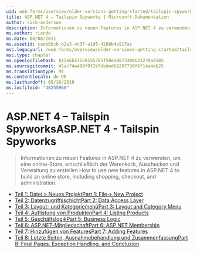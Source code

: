 ```yaml
---
uid: web-forms/overview/older-versions-getting-started/tailspin-spyworks/index
title: ASP.NET 4 – Tailspin Spyworks | Microsoft-Dokumentation
author: rick-anderson
description: Informationen zu neuen Features in ASP.NET 4 zu verwenden, um eine online-Store, einschließlich der Warenkorb, Auschecken und Verwaltung zu erstellen.
ms.author: riande
ms.date: 08/08/2011
ms.assetid: caeb0bcb-b2e3-4c37-a1d5-420bb4e917ac
msc.legacyurl: /web-forms/overview/older-versions-getting-started/tailspin-spyworks
msc.type: chapter
ms.openlocfilehash: 812a6b57558535785f58e28873380621279a9585
ms.sourcegitcommit: 45ac74e400f9f2b7dbded66297730f6f14a4eb25
ms.translationtype: MT
ms.contentlocale: de-DE
ms.lasthandoff: 08/16/2018
ms.locfileid: "48255968"
---
```

<a name="aspnet-4---tailspin-spyworks"></a><span data-ttu-id="5d9a4-103">ASP.NET 4 – Tailspin Spyworks</span><span class="sxs-lookup"><span data-stu-id="5d9a4-103">ASP.NET 4 - Tailspin Spyworks</span></span>
====================
> <span data-ttu-id="5d9a4-104">Informationen zu neuen Features in ASP.NET 4 zu verwenden, um eine online-Store, einschließlich der Warenkorb, Auschecken und Verwaltung zu erstellen.</span><span class="sxs-lookup"><span data-stu-id="5d9a4-104">How to use new features in ASP.NET 4 to build an online store, including shopping, checkout, and administration.</span></span>


- [<span data-ttu-id="5d9a4-105">Teil 1: Datei > Neues Projekt</span><span class="sxs-lookup"><span data-stu-id="5d9a4-105">Part 1: File-> New Project</span></span>](tailspin-spyworks-part-1.md)
- [<span data-ttu-id="5d9a4-106">Teil 2: Datenzugriffsschicht</span><span class="sxs-lookup"><span data-stu-id="5d9a4-106">Part 2: Data Access Layer</span></span>](tailspin-spyworks-part-2.md)
- [<span data-ttu-id="5d9a4-107">Teil 3: Layout- und Kategoriemenü</span><span class="sxs-lookup"><span data-stu-id="5d9a4-107">Part 3: Layout and Category Menu</span></span>](tailspin-spyworks-part-3.md)
- [<span data-ttu-id="5d9a4-108">Teil 4: Auflistung von Produkten</span><span class="sxs-lookup"><span data-stu-id="5d9a4-108">Part 4: Listing Products</span></span>](tailspin-spyworks-part-4.md)
- [<span data-ttu-id="5d9a4-109">Teil 5: Geschäftslogik</span><span class="sxs-lookup"><span data-stu-id="5d9a4-109">Part 5: Business Logic</span></span>](tailspin-spyworks-part-5.md)
- [<span data-ttu-id="5d9a4-110">Teil 6: ASP.NET-Mitgliedschaft</span><span class="sxs-lookup"><span data-stu-id="5d9a4-110">Part 6: ASP.NET Membership</span></span>](tailspin-spyworks-part-6.md)
- [<span data-ttu-id="5d9a4-111">Teil 7: Hinzufügen von Features</span><span class="sxs-lookup"><span data-stu-id="5d9a4-111">Part 7: Adding Features</span></span>](tailspin-spyworks-part-7.md)
- [<span data-ttu-id="5d9a4-112">Teil 8: Letzte Seiten, Ausnahmebehandlung und Zusammenfassung</span><span class="sxs-lookup"><span data-stu-id="5d9a4-112">Part 8: Final Pages, Exception Handling, and Conclusion</span></span>](tailspin-spyworks-part-8.md)
